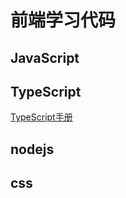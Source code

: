 # 前端学习代码
## JavaScript
## TypeScript
[TypeScript手册](https://bosens-china.github.io/Typescript-manual/)

## nodejs

## css
